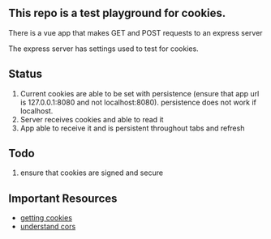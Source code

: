 ## This repo is a test playground for cookies. 
There is a vue app that makes GET and POST requests to an express server

The express server has settings used to test for cookies. 

## Status
1) Current cookies are able to be set with persistence (ensure that app url is 127.0.0.1:8080 and not localhost:8080). persistence does not work if localhost. 
2) Server receives cookies and able to read it
3) App able to receive it and is persistent throughout tabs and refresh

## Todo
1) ensure that cookies are signed and secure

## Important Resources
- [getting cookies](https://developer.mozilla.org/en-US/docs/Mozilla/Add-ons/WebExtensions/API/cookies/get)
- [understand cors](https://developer.mozilla.org/en-US/docs/Web/HTTP/CORS)